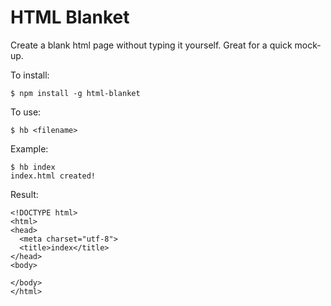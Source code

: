 # HTML Blanket

Create a blank html page without typing it yourself.
Great for a quick mock-up.

To install:
```
$ npm install -g html-blanket
```
To use:
```
$ hb <filename>
```

Example:
```
$ hb index
index.html created!
```

Result:
```
<!DOCTYPE html>
<html>
<head>
  <meta charset="utf-8">
  <title>index</title>
</head>
<body>

</body>
</html>
```